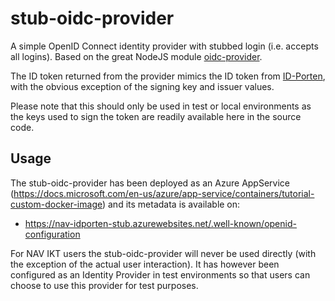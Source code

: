 # stub-oidc-provider

A simple OpenID Connect identity provider with stubbed login (i.e. accepts all logins). Based on the great NodeJS module [oidc-provider](https://github.com/panva/node-oidc-provider).

The ID token returned from the provider mimics the ID token from [ID-Porten](https://difi.github.io/idporten-oidc-dokumentasjon/oidc_auth_codeflow.html), with the obvious exception of the signing key and issuer values.

Please note that this should only be used in test or local environments as the keys used to sign the token are readily available here in the source code.

## Usage

The stub-oidc-provider has been deployed as an Azure AppService (https://docs.microsoft.com/en-us/azure/app-service/containers/tutorial-custom-docker-image) and its metadata is available on:

- https://nav-idporten-stub.azurewebsites.net/.well-known/openid-configuration

For NAV IKT users the  stub-oidc-provider will never be used directly (with the exception of the actual user interaction). It has however been configured as an Identity Provider in test environments so that users can choose to use this provider for test purposes.





### 

